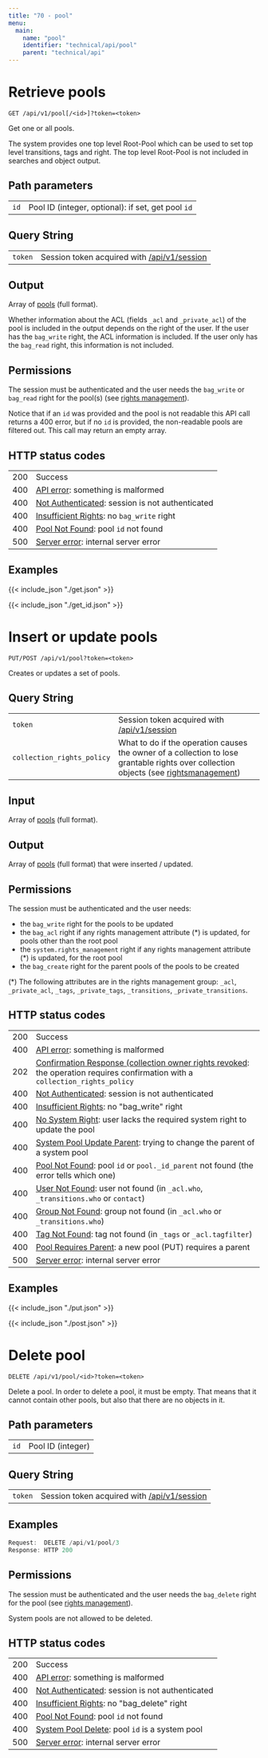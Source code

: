 ```yaml
---
title: "70 - pool"
menu:
  main:
    name: "pool"
    identifier: "technical/api/pool"
    parent: "technical/api"
---
```

# Retrieve pools

    GET /api/v1/pool[/<id>]?token=<token>

Get one or all pools.

The system provides one top level Root-Pool which can be used to set top level transitions, tags and right. The top level Root-Pool is not included in searches and object output.

## Path parameters

|   |   |
|---|---|
| `id`    | Pool ID (integer, optional): if set, get pool `id` |

## Query String

|   |   |
|---|---|
| `token` | Session token acquired with [/api/v1/session](/en/technical/api/session) |

## Output

Array of [pools](/en/technical/types/pool) (full format).

Whether information about the ACL (fields `_acl` and `_private_acl`) of the pool is included in the output depends on the right of the user. If the user has the `bag_write` right, the ACL information is included. If the user only has the `bag_read` right, this information is not included.

## Permissions

The session must be authenticated and the user needs the `bag_write` or `bag_read` right for the pool(s)
(see [rights management](/en/technical/rightsmanagement)).

Notice that if an `id` was provided and the pool is not readable this API call returns a 400 error, but
if no `id` is provided, the non-readable pools are filtered out. This call may return an empty array.

## HTTP status codes

|   |   |
|---|---|
| 200 | Success |
| 400 | [API error](/en/technical/errors): something is malformed |
| 400 | [Not Authenticated](/en/technical/errors): session is not authenticated |
| 400 | [Insufficient Rights](/en/technical/errors): no `bag_write` right |
| 400 | [Pool Not Found](/en/technical/errors): pool `id` not found |
| 500 | [Server error](/en/technical/errors): internal server error |

## Examples


{{< include_json "./get.json" >}}



{{< include_json "./get_id.json" >}}






# Insert or update pools

    PUT/POST /api/v1/pool?token=<token>

Creates or updates a set of pools.

## Query String

|   |   |
|---|---|
| `token` | Session token acquired with [/api/v1/session](/en/technical/api/session) |
| `collection_rights_policy` | What to do if the operation causes the owner of a collection to lose grantable rights over collection objects (see [rightsmanagement](/en/technical/rightsmanagement)) |

## Input

Array of [pools](/en/technical/types/pool) (full format).

## Output

Array of [pools](#pool) (full format) that were inserted / updated.

## Permissions

The session must be authenticated and the user needs:

- the `bag_write` right for the pools to be updated
- the `bag_acl` right if any rights management attribute (\*) is updated, for pools other than the root pool
- the `system.rights_management` right if any rights management attribute (\*) is updated, for the root pool
- the `bag_create` right for the parent pools of the pools to be created

(\*) The following attributes are in the rights management group:
`_acl`, `_private_acl`, `_tags`, `_private_tags`, `_transitions`, `_private_transitions`.

## HTTP status codes

|   |   |
|---|---|
| 200 | Success |
| 400 | [API error](/en/technical/errors): something is malformed |
| 202 | [Confirmation Response (collection owner rights revoked](/en/technical/confirmation): the operation requires confirmation with a `collection_rights_policy` |
| 400 | [Not Authenticated](/en/technical/errors): session is not authenticated |
| 400 | [Insufficient Rights](/en/technical/errors): no "bag_write" right |
| 400 | [No System Right](/en/technical/errors): user lacks the required system right to update the pool |
| 400 | [System Pool Update Parent](/en/technical/errors): trying to change the parent of a system pool |
| 400 | [Pool Not Found](/en/technical/errors): pool `id` or `pool._id_parent` not found (the error tells which one) |
| 400 | [User Not Found](/en/technical/errors): user not found (in `_acl.who`, `_transitions.who` or `contact`) |
| 400 | [Group Not Found](/en/technical/errors): group not found (in `_acl.who` or `_transitions.who`) |
| 400 | [Tag Not Found](/en/technical/errors): tag not found (in `_tags` or `_acl.tagfilter`) |
| 400 | [Pool Requires Parent](/en/technical/errors): a new pool (PUT) requires a parent |
| 500 | [Server error](/en/technical/errors): internal server error |

## Examples


{{< include_json "./put.json" >}}



{{< include_json "./post.json" >}}






# Delete pool

    DELETE /api/v1/pool/<id>?token=<token>

Delete a pool. In order to delete a pool, it must be empty. That means that it
cannot contain other pools, but also that there are no objects in it.

## Path parameters

|   |   |
|---|---|
| `id`    | Pool ID (integer) |

## Query String

|   |   |
|---|---|
| `token` | Session token acquired with [/api/v1/session](/en/technical/api/session) |

## Examples

```javascript
Request:  DELETE /api/v1/pool/3
Response: HTTP 200
```

## Permissions

The session must be authenticated and the user needs the `bag_delete` right for the pool
(see [rights management](/en/technical/rightsmanagement)).

System pools are not allowed to be deleted.

## HTTP status codes

|   |   |
|---|---|
| 200 | Success |
| 400 | [API error](/en/technical/errors): something is malformed |
| 400 | [Not Authenticated](/en/technical/errors): session is not authenticated |
| 400 | [Insufficient Rights](/en/technical/errors): no "bag_delete" right |
| 400 | [Pool Not Found](/en/technical/errors): pool `id` not found |
| 400 | [System Pool Delete](/en/technical/errors): pool `id` is a system pool |
| 500 | [Server error](/en/technical/errors): internal server error |
